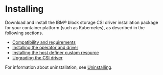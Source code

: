 # Installing

Download and install the IBM® block storage CSI driver installation package for your container platform (such as Kubernetes), as described in the following sections.

-   [Compatibility and requirements](install_compatibility_requirements.md)
-   [Installing the operator and driver](install_operator_driver.md)
-   [Installing the host definer custom resource](install_hostdefiner.md)
-   [Upgrading the CSI driver](upgrade.md)

For information about uninstallation, see [Uninstalling](uninstalling.md).


